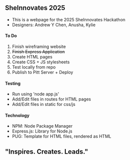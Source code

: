 ## SheInnovates 2025 
- This is a webpage for the 2025 SheInnovates Hackathon 
- Designers: Andrew Y Chen, Anusha, Kylie
#### To Do
1. Finish wireframing website
2. ~~Finish Express Application~~
3. Create HTML pages
3. Create CSS + JS stylesheets
4. Test locally from repo
5. Publish to Pitt Server + Deploy
#### Testing
- Run using 'node app.js'
- Add/Edit files in routes for HTML pages
- Add/Edit files in static for css/js
#### Technology
- NPM: Node Package Manager
- Express.js: Library for Node.js
- PUG: Template for HTML files, rendered as HTML
## "Inspires. Creates. Leads."